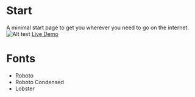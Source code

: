 Start
=================
A minimal start page to get you wherever you need to go on the internet. <br>
![Alt text](scrot.png "Screenshot")
[Live Demo](https://tavidatum.github.io/Start/)

Fonts
=================
* Roboto
* Roboto Condensed
* Lobster
